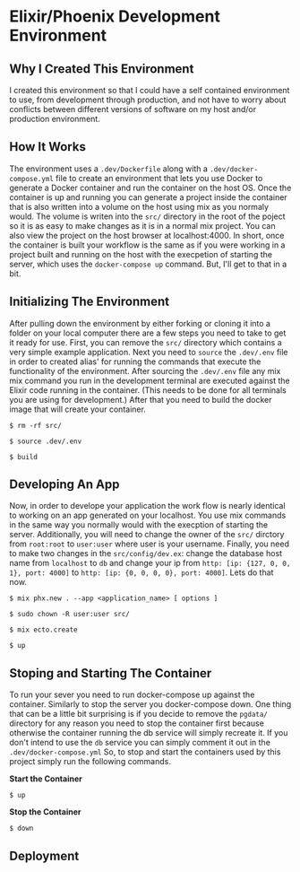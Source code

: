 
# Elixir/Phoenix Development Environment

## Why I Created This Environment

I created this environment so that I could have a self contained environment to
use, from development through production, and not have to worry about conflicts
between different versions of software on my host and/or production environment.

## How It Works

The environment uses a `.dev/Dockerfile` along with a `.dev/docker-compose.yml`
file to create an environment that lets you use Docker to generate a Docker
container and run the container on the host OS. Once the container is up and
running you can generate a project inside the container that is also written
into a volume on the host using mix as you normaly would. The volume is writen
into the `src/` directory in the root of the poject so it is as easy to make
changes as it is in a normal mix project. You can also view the project on the
host browser at localhost:4000. In short, once the container is built your
workflow is the same as if you were working in a project built and running on
the host with the execpetion of starting the server, which uses the
`docker-compose up` command. But, I'll get to that in a bit.

## Initializing The Environment

After pulling down the environment by either forking or cloning it into a
folder on your local computer there are a few steps you need to take to get it
ready for use. First, you can remove the `src/` directory which contains a very
simple example application. Next you need to `source` the `.dev/.env` file in
order to created alias' for running the commands that execute the functionality
of the environment. After sourcing the `.dev/.env` file any mix mix command you
run in the development terminal are executed against the Elixir code running in
the container. (This needs to be done for all terminals you are using for
development.) After that you need to build the docker image that will create
your container. 

`$ rm -rf src/`

`$ source .dev/.env`

`$ build`

## Developing An App

Now, in order to develope your application the work flow is nearly identical to
working on an app generated on your localhost. You use mix commands in the same
way you normally would with the execption of starting the server. Additionally,
you will need to change the owner of the `src/` dirctory from `root:root` to
`user:user` where user is your username. Finally, you need to make two changes
in the `src/config/dev.ex`: change the database host name from `localhost` to `db`
and change your ip from `http: [ip: {127, 0, 0, 1}, port: 4000]` to `http: [ip:
{0, 0, 0, 0}, port: 4000]`. Lets do that now.

`$ mix phx.new . --app <application_name> [ options ]`

`$ sudo chown -R user:user src/`

`$ mix ecto.create`

`$ up`

## Stoping and Starting The Container

To run your sever you need to run docker-compose up against the container.
Similarly to stop the server you docker-compose down. One thing that can be a
little bit surprising is if you decide to remove the `pgdata/` directory
for any reason you need to stop the container first because otherwise the
container running the db service will simply recreate it. If you don't intend to
use the `db` service you can simply comment it out in the
`.dev/docker-compose.yml` So, to stop and start the containers used by this
project simply run the following commands. 

__Start the Container__

`$ up`

__Stop the Container__

`$ down`

## Deployment